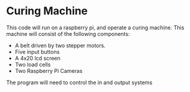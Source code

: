 # Curing Machine

This code will run on a raspberry pi, and operate a curing machine. This machine will consist of the following components:

- A belt driven by two stepper motors.
- Five input buttons
- A 4x20 lcd screen
- Two load cells
- Two Raspberry Pi Cameras

The program will need to control the in and output systems
